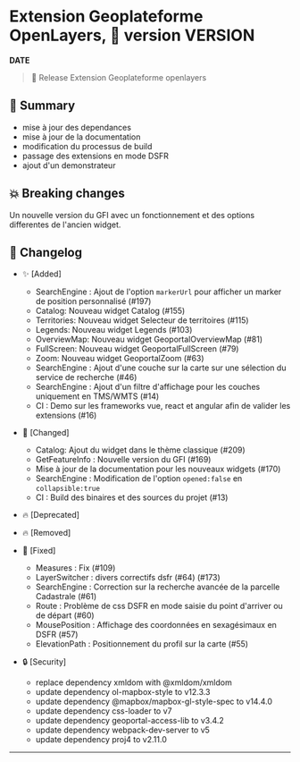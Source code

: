 # Extension Geoplateforme OpenLayers, 🔖 version __VERSION__

__DATE__
> 🚀 Release Extension Geoplateforme openlayers

## 🎉 Summary

* mise à jour des dependances
* mise à jour de la documentation
* modification du processus de build
* passage des extensions en mode DSFR
* ajout d'un demonstrateur

## 💥 Breaking changes

Un nouvelle version du GFI avec un fonctionnement et des options differentes de l'ancien widget.

## 📖 Changelog

* ✨ [Added]

  * SearchEngine : Ajout de l'option `markerUrl` pour afficher un marker de position personnalisé (#197)
  * Catalog: Nouveau widget Catalog (#155)
  * Territories: Nouveau widget Selecteur de territoires (#115)
  * Legends: Nouveau widget Legends (#103)
  * OverviewMap: Nouveau widget GeoportalOverviewMap (#81)
  * FullScreen: Nouveau widget GeoportalFullScreen (#79)
  * Zoom: Nouveau widget GeoportalZoom (#63)
  * SearchEngine : Ajout d'une couche sur la carte sur une sélection du service de recherche (#46)
  * SearchEngine : Ajout d'un filtre d'affichage pour les couches uniquement en TMS/WMTS (#14)
  * CI : Demo sur les frameworks vue, react et angular afin de valider les extensions (#16)

* 🔨 [Changed]

  * Catalog: Ajout du widget dans le thème classique (#209)
  * GetFeatureInfo : Nouvelle version du GFI (#169)
  * Mise à jour de la documentation pour les nouveaux widgets (#170)
  * SearchEngine : Modification de l'option `opened:false` en `collapsible:true`
  * CI : Build des binaires et des sources du projet (#13)

* 🔥 [Deprecated]

* 🔥 [Removed]

* 🐛 [Fixed]

  * Measures : Fix (#109)
  * LayerSwitcher : divers correctifs dsfr (#64) (#173)
  * SearchEngine : Correction sur la recherche avancée de la parcelle Cadastrale (#61)
  * Route : Problème de css DSFR en mode saisie du point d'arriver ou de départ (#60)
  * MousePosition : Affichage des coordonnées en sexagésimaux en DSFR (#57)
  * ElevationPath : Positionnement du profil sur la carte (#55)
  
* 🔒 [Security]

  * replace dependency xmldom with @xmldom/xmldom
  * update dependency ol-mapbox-style to v12.3.3
  * update dependency @mapbox/mapbox-gl-style-spec to v14.4.0
  * update dependency css-loader to v7
  * update dependency geoportal-access-lib to v3.4.2
  * update dependency webpack-dev-server to v5
  * update dependency proj4 to v2.11.0

---
